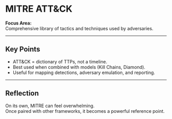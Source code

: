 # MITRE ATT&CK

**Focus Area:**  
Comprehensive library of tactics and techniques used by adversaries.

---

## Key Points
- ATT&CK = dictionary of TTPs, not a timeline.
- Best used when combined with models (Kill Chains, Diamond).
- Useful for mapping detections, adversary emulation, and reporting.

---

## Reflection
On its own, MITRE can feel overwhelming.  
Once paired with other frameworks, it becomes a powerful reference point.
